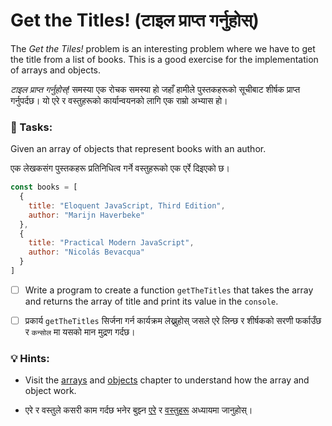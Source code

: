 # Get the Titles! (टाइल प्राप्त गर्नुहोस्)


The _Get the Tiles!_ problem is an interesting problem where we have to get the title from a list of books. This is a good exercise for the implementation of arrays and objects.

_टाइल प्राप्त गर्नुहोस्!_ समस्या एक रोचक समस्या हो जहाँ हामीले पुस्तकहरूको सूचीबाट शीर्षक प्राप्त गर्नुपर्दछ। यो एरे र वस्तुहरूको कार्यान्वयनको लागि एक राम्रो अभ्यास हो।

### 📝 Tasks:

Given an array of objects that represent books with an author.

एक लेखकसंग पुस्तकहरू प्रतिनिधित्व गर्ने वस्तुहरूको एक एर्रे दिइएको छ।

```javascript
const books = [
  {
    title: "Eloquent JavaScript, Third Edition",
    author: "Marijn Haverbeke"
  },
  {
    title: "Practical Modern JavaScript",
    author: "Nicolás Bevacqua"
  }
]
```

* [ ] Write a program to create a function `getTheTitles` that takes the array and returns the array of title and print its value in the `console`.

* [ ] प्रकार्य `getTheTitles` सिर्जना गर्न कार्यक्रम लेख्नुहोस् जसले एरे लिन्छ र शीर्षकको सरणी फर्काउँछ र `कन्सोल` मा यसको मान मुद्रण गर्दछ।

### 💡 Hints:

* Visit the [arrays](../arrays/) and [objects](../objects/) chapter to understand how the array and object work.

* एरे र वस्तुले कसरी काम गर्दछ भनेर बुझ्न [एरे](../arrays/) र [वस्तुहरू](../objects/) अध्यायमा जानुहोस्।

